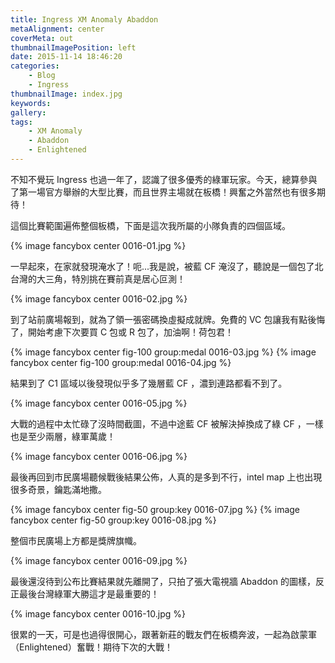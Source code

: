 ```yaml
---
title: Ingress XM Anomaly Abaddon
metaAlignment: center
coverMeta: out
thumbnailImagePosition: left
date: 2015-11-14 18:46:20
categories:
	- Blog
	- Ingress
thumbnailImage: index.jpg
keywords:
gallery:
tags:
	- XM Anomaly
	- Abaddon
	- Enlightened
---
```

不知不覺玩 Ingress 也過一年了，認識了很多優秀的綠軍玩家。今天，總算參與了第一場官方舉辦的大型比賽，而且世界主場就在板橋！興奮之外當然也有很多期待！
<!-- more -->
這個比賽範圍遍佈整個板橋，下面是這次我所屬的小隊負責的四個區域。

{% image fancybox center 0016-01.jpg %}

一早起來，在家就發現淹水了！呃...我是說，被藍 CF 淹沒了，聽說是一個包了北台灣的大三角，特別挑在賽前真是居心叵測！

{% image fancybox center 0016-02.jpg %}

到了站前廣場報到，就為了領一張密碼換虛擬成就牌。免費的 VC 包讓我有點後悔了，開始考慮下次要買 C 包或 R 包了，加油啊！荷包君！

{% image fancybox center fig-100 group:medal 0016-03.jpg %}
{% image fancybox center fig-100 group:medal 0016-04.jpg %}

結果到了 C1 區域以後發現似乎多了幾層藍 CF ，濃到連路都看不到了。

{% image fancybox center 0016-05.jpg %}

大戰的過程中太忙碌了沒時間截圖，不過中途藍 CF 被解決掉換成了綠 CF ，一樣也是至少兩層，綠軍萬歲！

{% image fancybox center 0016-06.jpg %}

最後再回到市民廣場聽候戰後結果公佈，人真的是多到不行，intel map 上也出現很多奇景，鑰匙滿地撒。

{% image fancybox center fig-50 group:key 0016-07.jpg %}
{% image fancybox center fig-50 group:key 0016-08.jpg %}

整個市民廣場上方都是獎牌旗幟。

{% image fancybox center 0016-09.jpg %}

最後還沒待到公布比賽結果就先離開了，只拍了張大電視牆 Abaddon 的圖樣，反正最後台灣綠軍大勝這才是最重要的！

{% image fancybox center 0016-10.jpg %}

很累的一天，可是也過得很開心，跟著新莊的戰友們在板橋奔波，一起為啟蒙軍（Enlightened）奮戰！期待下次的大戰！